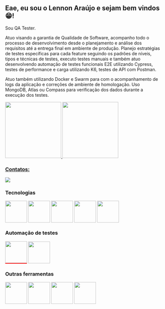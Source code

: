 ## Eae, eu sou o Lennon Araújo e sejam bem vindos :grin:! 

Sou QA Tester.

Atuo visando a garantia de Qualidade de Software, acompanho todo o processo de desenvolvimento desde o planejamento e análise dos requisitos até a entrega final em ambiente de produção. Planejo estratégias de testes específicas para cada feature seguindo os padrões de níveis, tipos e técnicas de testes, executo testes manuais e também atuo desenvolvendo automação de testes funcionais E2E utilizando Cypress, testes de performance e carga utilizando K6, testes de API com Postman.

Atuo também utilizando Docker e Swarm para com o acompanhamento de logs da aplicação e correções de ambiente de homologação. Uso MongoDB, Atlas ou Compass para verificação dos dados durante a execução dos testes.

<div style="inline-block">
<a href="https://github.com/Lennon-Araujo">
<img height="180em" src="https://github-readme-stats.vercel.app/api/top-langs/?username=Lennon-Araujo&layout=compact&langs_count=7&theme=aura"/>
<img height="180em" src="https://github-readme-stats.vercel.app/api?username=Lennon-Araujo&show_icons=true&theme=aura&include_all_commits=true&count_private=true"/>
</div>
          
### Contatos:

<div>
<a href="https://www.linkedin.com/in/lennon-araujo/" target="_blank"><img src="https://img.shields.io/badge/-LinkedIn-%230077B5?style=for-the-badge&logo=linkedin&logoColor=white" target="_blank"></a>   
</div>

### Tecnologias
<div style="inline-block">          
<img align="center" height="70em" src="https://cdn.jsdelivr.net/gh/devicons/devicon/icons/html5/html5-original.svg" />
          
<img align="center" height="70em" src="https://cdn.jsdelivr.net/gh/devicons/devicon/icons/css3/css3-original.svg" />
            
<img align="center" height="70em" src="https://cdn.jsdelivr.net/gh/devicons/devicon/icons/bootstrap/bootstrap-original.svg" />

<img align="center" height="70em" src="https://cdn.jsdelivr.net/gh/devicons/devicon/icons/javascript/javascript-plain.svg" />

<img align="center" height="70em" src="https://cdn.jsdelivr.net/gh/devicons/devicon/icons/nodejs/nodejs-original-wordmark.svg" />
</div>
          
### Automação de testes
<div style="inline-block">
<img align="center" style="border-bottom: 2px solid red" height="70em" src="https://images.g2crowd.com/uploads/product/image/social_landscape/social_landscape_10f53e90961b98df0191922f13efd135/cypress.png" />

<img align="center" height="70em" src="https://www.loadview-testing.com/wp-content/uploads/K6-logo.png" />
</div>
          
### Outras ferramentas
<div style="inline-block">   
<img align="center" height="70em" src="https://cdn.jsdelivr.net/gh/devicons/devicon/icons/git/git-original-wordmark.svg" />

<img align="center" height="70em" src="https://cdn.jsdelivr.net/gh/devicons/devicon/icons/jira/jira-original.svg" />

<img align="center" height="70em" src="https://cdn.jsdelivr.net/gh/devicons/devicon/icons/docker/docker-original.svg" />

<img align="center" height="70em" src="https://cdn.jsdelivr.net/gh/devicons/devicon/icons/mongodb/mongodb-original-wordmark.svg" />
</div>
